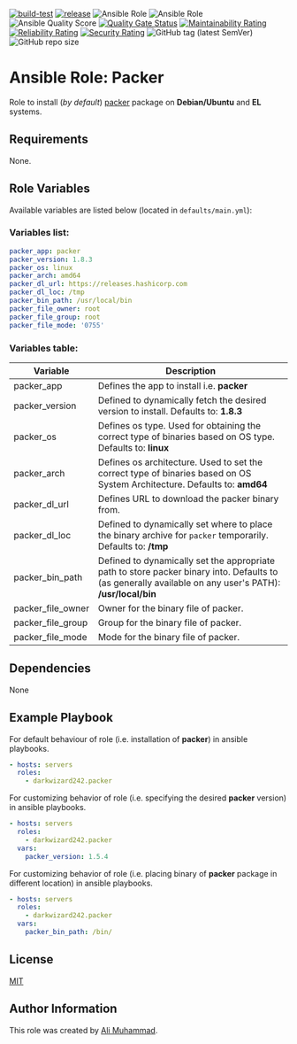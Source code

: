 [![build-test](https://github.com/darkwizard242/ansible-role-packer/workflows/build-and-test/badge.svg?branch=master)](https://github.com/darkwizard242/ansible-role-packer/actions?query=workflow%3Abuild-and-test) [![release](https://github.com/darkwizard242/ansible-role-packer/workflows/release/badge.svg)](https://github.com/darkwizard242/ansible-role-packer/actions?query=workflow%3Arelease) ![Ansible Role](https://img.shields.io/ansible/role/43173?color=dark%20green%20) ![Ansible Role](https://img.shields.io/ansible/role/d/43173?label=role%20downloads) ![Ansible Quality Score](https://img.shields.io/ansible/quality/43173?label=ansible%20quality%20score) [![Quality Gate Status](https://sonarcloud.io/api/project_badges/measure?project=ansible-role-packer&metric=alert_status)](https://sonarcloud.io/dashboard?id=ansible-role-packer) [![Maintainability Rating](https://sonarcloud.io/api/project_badges/measure?project=ansible-role-packer&metric=sqale_rating)](https://sonarcloud.io/dashboard?id=ansible-role-packer) [![Reliability Rating](https://sonarcloud.io/api/project_badges/measure?project=ansible-role-packer&metric=reliability_rating)](https://sonarcloud.io/dashboard?id=ansible-role-packer) [![Security Rating](https://sonarcloud.io/api/project_badges/measure?project=ansible-role-packer&metric=security_rating)](https://sonarcloud.io/dashboard?id=ansible-role-packer) ![GitHub tag (latest SemVer)](https://img.shields.io/github/tag/darkwizard242/ansible-role-packer?label=release) ![GitHub repo size](https://img.shields.io/github/repo-size/darkwizard242/ansible-role-packer?color=orange&style=flat-square)

# Ansible Role: Packer

Role to install (_by default_) [packer](https://packer.io/) package on **Debian/Ubuntu** and **EL** systems.

## Requirements

None.

## Role Variables

Available variables are listed below (located in `defaults/main.yml`):

### Variables list:

```yaml
packer_app: packer
packer_version: 1.8.3
packer_os: linux
packer_arch: amd64
packer_dl_url: https://releases.hashicorp.com
packer_dl_loc: /tmp
packer_bin_path: /usr/local/bin
packer_file_owner: root
packer_file_group: root
packer_file_mode: '0755'
```

### Variables table:

Variable          | Description
----------------- | --------------------------------------------------------------------------------------------------------------------------------------------------------
packer_app        | Defines the app to install i.e. **packer**
packer_version    | Defined to dynamically fetch the desired version to install. Defaults to: **1.8.3**
packer_os         | Defines os type. Used for obtaining the correct type of binaries based on OS type. Defaults to: **linux**
packer_arch       | Defines os architecture. Used to set the correct type of binaries based on OS System Architecture. Defaults to: **amd64**
packer_dl_url     | Defines URL to download the packer binary from.
packer_dl_loc     | Defined to dynamically set where to place the binary archive for `packer` temporarily. Defaults to: **/tmp**
packer_bin_path   | Defined to dynamically set the appropriate path to store packer binary into. Defaults to (as generally available on any user's PATH): **/usr/local/bin**
packer_file_owner | Owner for the binary file of packer.
packer_file_group | Group for the binary file of packer.
packer_file_mode  | Mode for the binary file of packer.

## Dependencies

None

## Example Playbook

For default behaviour of role (i.e. installation of **packer**) in ansible playbooks.

```yaml
- hosts: servers
  roles:
    - darkwizard242.packer
```

For customizing behavior of role (i.e. specifying the desired **packer** version) in ansible playbooks.

```yaml
- hosts: servers
  roles:
    - darkwizard242.packer
  vars:
    packer_version: 1.5.4
```

For customizing behavior of role (i.e. placing binary of **packer** package in different location) in ansible playbooks.

```yaml
- hosts: servers
  roles:
    - darkwizard242.packer
  vars:
    packer_bin_path: /bin/
```

## License

[MIT](https://github.com/darkwizard242/ansible-role-packer/blob/master/LICENSE)

## Author Information

This role was created by [Ali Muhammad](https://www.alimuhammad.dev/).

